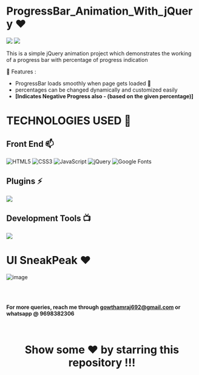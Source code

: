 # ProgressBar_Animation_With_jQuery ❤️ 

![](https://img.shields.io/github/languages/count/gowthamrajk/ProgressBar_Animation_With_jQuery)   ![](https://img.shields.io/github/languages/top/gowthamrajk/ProgressBar_Animation_With_jQuery)

This is a simple jQuery animation project which demonstrates the working of a progress bar with percentage of progress indication

🔭 Features :

- ProgressBar loads smoothly when page gets loaded 📲
- percentages can be changed dynamically and customized easily
- **[Indicates Negative Progress also - (based on the given percentage)]**

# TECHNOLOGIES USED 📌

## Front End 📫

![HTML5](https://img.shields.io/static/v1?style=for-the-badge&message=HTML5&color=E34F26&logo=HTML5&logoColor=FFFFFF&label=)
![CSS3](https://img.shields.io/static/v1?style=for-the-badge&message=CSS3&color=1572B6&logo=CSS3&logoColor=FFFFFF&label=)
![JavaScript](https://img.shields.io/static/v1?style=for-the-badge&message=JavaScript&color=222222&logo=JavaScript&logoColor=F7DF1E&label=)
![jQuery](https://img.shields.io/static/v1?style=for-the-badge&message=jQuery&color=0769AD&logo=jQuery&logoColor=FFFFFF&label=)
![Google Fonts](https://img.shields.io/static/v1?style=for-the-badge&message=Google+Fonts&color=4285F4&logo=Google+Fonts&logoColor=FFFFFF&label=)

## Plugins ⚡

![](https://img.shields.io/static/v1?style=for-the-badge&message=Circle+chart-Jquery+plugin&color=DD0031&logoColor=FFFFFF&label=)

## Development Tools 📺

![](https://img.shields.io/static/v1?style=for-the-badge&message=Sublime+Text&color=222222&logo=Sublime+Text&logoColor=FF9800&label=)

# UI SneakPeak ❤️ 

![image](https://user-images.githubusercontent.com/43011442/126272764-d3193412-a8a7-4a65-9486-45f621f968cd.png)


<br><br>

**For more queries, reach me through gowthamraj692@gmail.com or whatsapp @ 9698382306**

<br>
<div align="center">

# Show some ❤️ by starring this repository !!!

</div>
<br>
